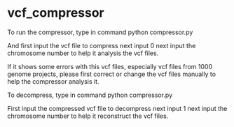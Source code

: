 # vcf_compressor
To run the compressor, type in command python compressor.py

And first input the vcf file to compress
next input 0
next input the chromosome number to help it analysis the vcf files.


If it shows some errors with this vcf files, especially vcf files from 1000 genome projects, please first correct or change the vcf files manually to help the compressor analysis it.


To decompress, type in command python compressor.py

First input the compressed vcf file to decompress
next input 1
next input the chromosome number to help it reconstruct the vcf files.
